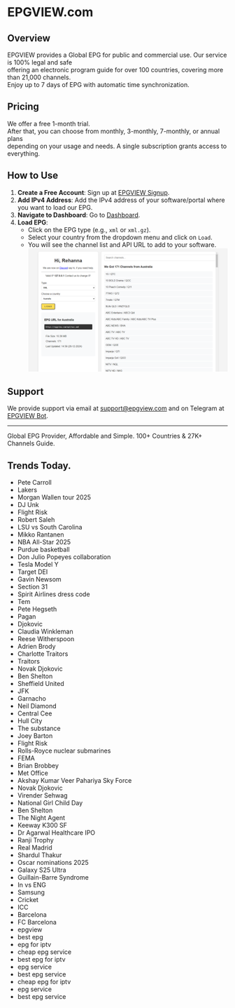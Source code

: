 # EPGVIEW.com



## Overview
EPGVIEW provides a Global EPG for public and commercial use. Our service is 100% legal and safe\
offering an electronic program guide for over 100 countries, covering more than 21,000 channels.\
Enjoy up to 7 days of EPG with automatic time synchronization.

## Pricing
We offer a free 1-month trial. \
After that, you can choose from monthly, 3-monthly, 7-monthly, or annual plans \
depending on your usage and needs. A single subscription grants access to everything.

## How to Use
1. **Create a Free Account**: Sign up at [EPGVIEW Signup](https://epgview.com/signup.php).
2. **Add IPv4 Address**: Add the IPv4 address of your software/portal where you want to load our EPG.
3. **Navigate to Dashboard**: Go to [Dashboard](https://epgview.com/dashboard.php).
4. **Load EPG**:
   - Click on the EPG type (e.g., `xml` or `xml.gz`).
   - Select your country from the dropdown menu and click on `Load`.
   - You will see the channel list and API URL to add to your software.
![EPGVIEW](img/dashboard.png)
## Support
We provide support via email at [support@epgview.com](mailto:support@epgview.com) and on Telegram at [EPGVIEW Bot](https://t.me/epgview_bot).

---

Global EPG Provider, Affordable and Simple. 100+ Countries & 27K+ Channels Guide.

## Trends Today.

- Pete Carroll
- Lakers
- Morgan Wallen tour 2025
- DJ Unk
- Flight Risk
- Robert Saleh
- LSU vs South Carolina
- Mikko Rantanen
- NBA All-Star 2025
- Purdue basketball
- Don Julio Popeyes collaboration
- Tesla Model Y
- Target DEI
- Gavin Newsom
- Section 31
- Spirit Airlines dress code
- Tem
- Pete Hegseth
- Pagan
- Djokovic
- Claudia Winkleman
- Reese Witherspoon
- Adrien Brody
- Charlotte Traitors
- Traitors
- Novak Djokovic
- Ben Shelton
- Sheffield United
- JFK
- Garnacho
- Neil Diamond
- Central Cee
- Hull City
- The substance
- Joey Barton
- Flight Risk
- Rolls-Royce nuclear submarines
- FEMA
- Brian Brobbey
- Met Office
- Akshay Kumar Veer Pahariya Sky Force
- Novak Djokovic
- Virender Sehwag
- National Girl Child Day
- Ben Shelton
- The Night Agent
- Keeway K300 SF
- Dr Agarwal Healthcare IPO
- Ranji Trophy
- Real Madrid
- Shardul Thakur
- Oscar nominations 2025
- Galaxy S25 Ultra
- Guillain-Barre Syndrome
- In vs ENG
- Samsung
- Cricket
- ICC
- Barcelona
- FC Barcelona
- epgview
- best epg
- epg for iptv
- cheap epg service
- best epg for iptv
- epg service
- best epg service
- cheap epg for iptv
- epg service
- best epg service

